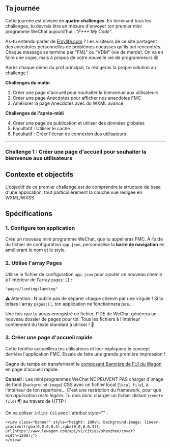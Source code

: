 ## Ta journée

Cette journée est divisée en **quatre challenges**. En terminant tous les challenges, tu devrais être en mesure d'envoyer ton premier mini programme WeChat aujourd'hui : _"F*** My Code"._

As-tu entendu parler de [Fmylife.com](https://fmylife.com) ? Les visiteurs de ce site partagent des anecdotes personnelles de problèmes cocasses qu'ils ont rencontrés. Chaque message se termine par "FML" ou "VDM" (vie de merde). On va en faire une copie, mais à propos de votre nouvelle vie de programmeurs 😆

Après chaque démo du prof principal, tu rédigeras ta propre solution au challenge !

**Challenges du matin**

1. Créer une page d'accueil pour souhaiter la bienvenue aux utilisateurs
2. Créer une page Anecdotes pour afficher nos anecdotes FMC
3. Améliorer la page Anecdotes avec du WXML avancé

**Challenges de l'après-midi**

4. Créer une page de publication et utiliser des données globales
5. Facultatif : Utiliser le cache
6. Facultatif : Créer l'écran de connexion des utilisateurs

---

### Challenge 1 : Créer une page d'accueil pour souhaiter la bienvenue aux utilisateurs

## Contexte et objectifs

L'objectif de ce premier challenge est de comprendre la structure de base d'une application, tout particulièrement la couche vue rédigée en WXML/WXSS.

## Spécifications

### 1. Configure ton application

Crée un nouveau mini programme WeChat, que tu appelleras FMC. À l'aide du fichier de configuration `app.json`, personnalise la **barre de navigation** en améliorant le nom et le style.

### 2. Utilise l'array Pages

Utilise le fichier de configuration `app.json` pour ajouter un nouveau chemin à l'intérieur de l'array `pages:[]` :

```
"pages/landing/landing"
```

⚠️ Attention : N'oublie pas de séparer chaque chemin par une virgule ! Si tu brises l'array `pages:[]`, ton application ne fonctionnera pas...

Une fois que tu auras enregistré ce fichier, l'IDE de WeChat générera un nouveau dossier de pages pour toi. Tous les fichiers à l'intérieur contiennent du texte standard à utiliser ! 👏


### 3. Créer une page d'accueil rapide

Cette fenêtre accueillera tes utilisateurs et leur expliquera le concept derrière l'application FMC. Essaie de faire une grande première impression !

Gagne du temps en transformant le [composant Bannière de l'UI du Wagon](https://uikit.lewagon.com/documentation#banner) en page d'accueil rapide.

**Conseil** : Les mini programmes WeChat NE PEUVENT PAS charger d'image de fond (`background-image`) CSS avec un fichier local (`local file`), à l'intérieur de ton répertoire...
C'est une restriction du framework, pour que *ton application reste légère.* Tu dois donc charger un fichier distant (`remote file`) 🌏 au travers de HTTP !

On va utiliser `inline CSS` avec l'attribut style="" :


```
<view class="banner" style="height: 100vh; background-image: linear-gradient(rgba(0,0,0,0.4),rgba(0,0,0,0.4)), url(https://www.lewagon.com/api/v1/cities/shenzhen/cover?width=1200);">
</view>
```


